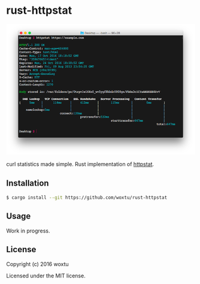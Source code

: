 # rust-httpstat

![screenshot](screenshot.png)

curl statistics made simple. Rust implementation of [httpstat](https://github.com/reorx/httpstat).

## Installation

```bash
$ cargo install --git https://github.com/woxtu/rust-httpstat
```

## Usage

Work in progress.

## License

Copyright (c) 2016 woxtu

Licensed under the MIT license.
